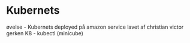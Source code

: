 # Kubernets

øvelse - Kubernets deployed på amazon service 
lavet af christian victor gerken
K8 - kubectl (minicube)
